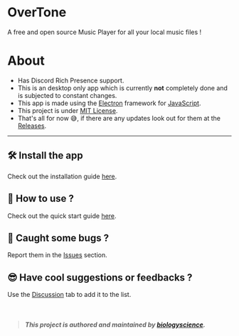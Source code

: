 # OverTone
A free and open source Music Player for all your local music files !

# About
- Has Discord Rich Presence support.
- This is an desktop only app which is currently **not** completely done and is subjected to constant changes.
- This app is made using the [Electron](https://www.electronjs.org/) framework for [JavaScript](https://developer.mozilla.org/en-US/docs/Web/JavaScript).
- This project is under [MIT License](https://github.com/biologyscience/overtone/blob/main/LICENSE).
- That's all for now 😅, if there are any updates look out for them at the [Releases](https://github.com/biologyscience/overtone/releases).

---

## 🛠️ Install the app
Check out the installation guide [here](guides/Installation.md).

## 🧐 How to use ?
Check out the quick start guide [here](guides/Quick%20Start.md).

## 🐞 Caught some bugs ?
Report them in the [Issues](https://github.com/biologyscience/overtone/issues) section.

## 😎 Have cool suggestions or feedbacks ?
Use the [Discussion](https://github.com/biologyscience/overtone/discussions) tab to add it to the list.

<br>

> ##### This project is authored and maintained by [biologyscience](https://github.com/biologyscience).